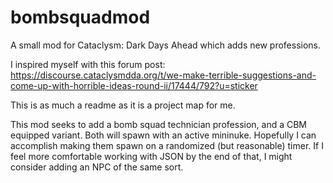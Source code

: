 # bombsquadmod
A small mod for Cataclysm: Dark Days Ahead which adds new professions.

I inspired myself with this forum post:
https://discourse.cataclysmdda.org/t/we-make-terrible-suggestions-and-come-up-with-horrible-ideas-round-ii/17444/792?u=sticker

This is as much a readme as it is a project map for me.

This mod seeks to add a bomb squad technician profession, and a CBM equipped variant. Both will spawn with an active mininuke.
Hopefully I can accomplish making them spawn on a randomized (but reasonable) timer.
If I feel more comfortable working with JSON by the end of that, I might consider adding an NPC of the same sort.
